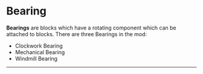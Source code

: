 # Bearing

**Bearings** are blocks which have a rotating component which can be attached to blocks. There are three Bearings in the mod:

- Clockwork Bearing
- Mechanical Bearing
- Windmill Bearing

---